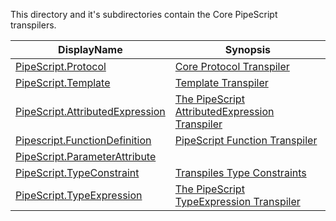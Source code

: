 This directory and it's subdirectories contain the Core PipeScript transpilers.


|DisplayName                                                               |Synopsis                                                                                 |
|--------------------------------------------------------------------------|-----------------------------------------------------------------------------------------|
|[PipeScript.Protocol](PipeScript.Protocol.psx.ps1)                        |[Core Protocol Transpiler](PipeScript.Protocol.psx.ps1)                                  |
|[PipeScript.Template](PipeScript.Template.psx.ps1)                        |[Template Transpiler](PipeScript.Template.psx.ps1)                                       |
|[PipeScript.AttributedExpression](PipeScript.AttributedExpression.psx.ps1)|[The PipeScript AttributedExpression Transpiler](PipeScript.AttributedExpression.psx.ps1)|
|[Pipescript.FunctionDefinition](Pipescript.FunctionDefinition.psx.ps1)    |[PipeScript Function Transpiler](Pipescript.FunctionDefinition.psx.ps1)                  |
|[PipeScript.ParameterAttribute](PipeScript.ParameterAttribute.psx.ps1)    |[](PipeScript.ParameterAttribute.psx.ps1)                                                |
|[PipeScript.TypeConstraint](PipeScript.TypeConstraint.psx.ps1)            |[Transpiles Type Constraints](PipeScript.TypeConstraint.psx.ps1)                         |
|[PipeScript.TypeExpression](PipeScript.TypeExpression.psx.ps1)            |[The PipeScript TypeExpression Transpiler](PipeScript.TypeExpression.psx.ps1)            |



